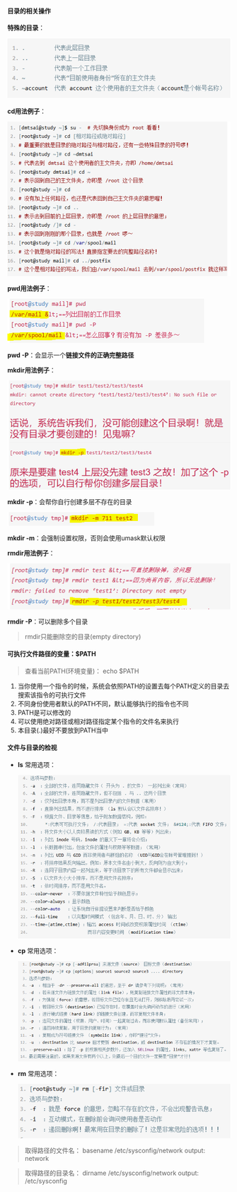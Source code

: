 #### 目录的相关操作

__特殊的目录__：

![0](./img/08Chapter/Capture.PNG)

__cd用法例子__：

![0](./img/08Chapter/Capture1.PNG)


__pwd用法例子__：

![0](./img/08Chapter/Capture2.PNG)

**pwd -P**：会显示一个**链接文件的正确完整路径**

__mkdir用法例子__：

![0](./img/08Chapter/Capture3.PNG)

**mkdir -p**：会帮你自行创建多层不存在的目录

![0](./img/08Chapter/Capture4.PNG)

**mkdir -m**：会强制设置权限，否则会使用umask默认权限

__rmdir用法例子__：

![0](./img/08Chapter/Capture5.PNG)

**rmdir -P**：可以删除多个目录
> rmdir只能删除空的目录(empty directory)

#### 可执行文件路径的变量：$PATH

> 查看当前PATH(环境变量)： echo $PATH

1. 当你使用一个指令的时候，系统会依照PATH的设置去每个PATH定义的目录去搜索该指令的可执行文件
2. 不同身份使用者默认的PATH不同，默认能够执行的指令也不同
3. PATH是可以修改的
4. 可以使用绝对路径或相对路径指定某个指令的文件名来执行
5. 本目录(.)最好不要放到PATH当中

#### 文件与目录的检视
- __ls__ 常用选项：

    ![0](./img/08Chapter/Capture6.PNG)

- __cp__ 常用选项：

    ![0](./img/08Chapter/Capture7.PNG)
    
- __rm__ 常用选项：

    ![0](./img/08Chapter/Capture8.PNG)


> 取得路径的文件名： basename /etc/sysconfig/network
output: network


> 取得路径的目录名： dirname /etc/sysconfig/network
output: /etc/sysconfig






